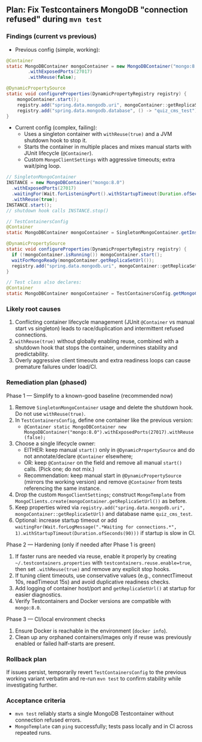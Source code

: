 ## Plan: Fix Testcontainers MongoDB "connection refused" during `mvn test`

### Findings (current vs previous)

- Previous config (simple, working):

```java
@Container
static MongoDBContainer mongoContainer = new MongoDBContainer("mongo:8.0")
        .withExposedPorts(27017)
        .withReuse(false);

@DynamicPropertySource
static void configureProperties(DynamicPropertyRegistry registry) {
    mongoContainer.start();
    registry.add("spring.data.mongodb.uri", mongoContainer::getReplicaSetUrl);
    registry.add("spring.data.mongodb.database", () -> "quiz_cms_test");
}
```

- Current config (complex, failing):
  - Uses a singleton container with `withReuse(true)` and a JVM shutdown hook to stop it.
  - Starts the container in multiple places and mixes manual starts with JUnit lifecycle (`@Container`).
  - Custom `MongoClientSettings` with aggressive timeouts; extra wait/ping loop.

```java
// SingletonMongoContainer
INSTANCE = new MongoDBContainer("mongo:8.0")
  .withExposedPorts(27017)
  .waitingFor(Wait.forListeningPort().withStartupTimeout(Duration.ofSeconds(60)))
  .withReuse(true);
INSTANCE.start();
// shutdown hook calls INSTANCE.stop()

// TestContainersConfig
@Container
static MongoDBContainer mongoContainer = SingletonMongoContainer.getInstance();

@DynamicPropertySource
static void configureProperties(DynamicPropertyRegistry registry) {
  if (!mongoContainer.isRunning()) mongoContainer.start();
  waitForMongoReady(mongoContainer.getReplicaSetUrl());
  registry.add("spring.data.mongodb.uri", mongoContainer::getReplicaSetUrl);
}

// Test class also declares:
@Container
static MongoDBContainer mongoContainer = TestContainersConfig.getMongoContainer();
```

### Likely root causes

1) Conflicting container lifecycle management (JUnit `@Container` vs manual start vs singleton) leads to race/duplication and intermittent refused connections.
2) `withReuse(true)` without globally enabling reuse, combined with a shutdown hook that stops the container, undermines stability and predictability.
3) Overly aggressive client timeouts and extra readiness loops can cause premature failures under load/CI.

### Remediation plan (phased)

Phase 1 — Simplify to a known-good baseline (recommended now)
1. Remove `SingletonMongoContainer` usage and delete the shutdown hook. Do not use `withReuse(true)`.
2. In `TestContainersConfig`, define one container like the previous version:
   - `@Container static MongoDBContainer new MongoDBContainer("mongo:8.0").withExposedPorts(27017).withReuse(false);`
3. Choose a single lifecycle owner:
   - EITHER: keep manual `start()` only in `@DynamicPropertySource` and do not annotate/declare `@Container` elsewhere;
   - OR: keep `@Container` on the field and remove all manual `start()` calls. (Pick one; do not mix.)
   - Recommendation: keep manual start in `@DynamicPropertySource` (mirrors the working version) and remove `@Container` from tests referencing the same instance.
4. Drop the custom `MongoClientSettings`; construct `MongoTemplate` from `MongoClients.create(mongoContainer.getReplicaSetUrl())` as before.
5. Keep properties wired via `registry.add("spring.data.mongodb.uri", mongoContainer::getReplicaSetUrl)` and database name `quiz_cms_test`.
6. Optional: increase startup timeout or add `waitingFor(Wait.forLogMessage(".*Waiting for connections.*", 1).withStartupTimeout(Duration.ofSeconds(90)))` if startup is slow in CI.

Phase 2 — Hardening (only if needed after Phase 1 is green)
1. If faster runs are needed via reuse, enable it properly by creating `~/.testcontainers.properties` with `testcontainers.reuse.enable=true`, then set `.withReuse(true)` and remove any explicit stop hooks.
2. If tuning client timeouts, use conservative values (e.g., connectTimeout 10s, readTimeout 15s) and avoid duplicative readiness checks.
3. Add logging of container host/port and `getReplicaSetUrl()` at startup for easier diagnostics.
4. Verify Testcontainers and Docker versions are compatible with `mongo:8.0`.

Phase 3 — CI/local environment checks
1. Ensure Docker is reachable in the environment (`docker info`).
2. Clean up any orphaned containers/images only if reuse was previously enabled or failed half-starts are present.

### Rollback plan

If issues persist, temporarily revert `TestContainersConfig` to the previous working variant verbatim and re-run `mvn test` to confirm stability while investigating further.

### Acceptance criteria

- `mvn test` reliably starts a single MongoDB Testcontainer without connection refused errors.
- `MongoTemplate` can `ping` successfully; tests pass locally and in CI across repeated runs.

